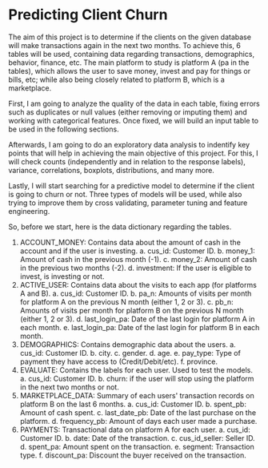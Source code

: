 # Predicting Client Churn

The aim of this project is to determine if the clients on the given database will make transactions again in the next two months. To achieve this, 6 tables will be used, containing data regarding transactions, demographics, behavior, finance, etc. The main platform to study is platform A (pa in the tables), which allows the user to save money, invest and pay for things or bills, etc; while also being closely related to platform B, which is a marketplace.

First, I am going to analyze the quality of the data in each table, fixing errors such as duplicates or null values (either removing or imputing them) and working with categorical features. Once fixed, we will build an input table to be used in the following sections.

Afterwards, I am going to do an exploratory data analysis to indentify key points that will help in achieving the main objective of this project. For this, I will check counts (independently and in relation to the response labels), variance, correlations, boxplots, distributions, and many more.

Lastly, I will start searching for a predictive model to determine if the client is going to churn or not. Three types of models will be used, while also trying to improve them by cross validating, parameter tuning and feature engineering.

So, before we start, here is the data dictionary regarding the tables.
   1. ACCOUNT_MONEY: Contains data about the amount of cash in the account and if the user is investing.
           a. cus_id: Customer ID.
           b. money_1: Amount of cash in the previous month (-1).
           c. money_2: Amount of cash in the previous two months (-2).
           d. investment: If the user is eligible to invest, is investing or not.
   2. ACTIVE_USER: Contains data about the visits to each app (for platforms A and B).
           a. cus_id: Customer ID.
           b. pa_n: Amounts of visits per month for platform A on the previous N month (either 1, 2 or 3).
           c. pb_n: Amounts of visits per month for platform B on the previous N month (either 1, 2 or 3).
           d. last_login_pa: Date of the last login for platform A in each month.
           e. last_login_pa: Date of the last login for platform B in each month.
   3. DEMOGRAPHICS: Contains demographic data about the users.
           a. cus_id: Customer ID.
           b. city.
           c. gender.
           d. age.
           e. pay_type: Type of payment they have access to (Credit/Debit/etc).
           f. province.
   4. EVALUATE: Contains the labels for each user. Used to test the models.
           a. cus_id: Customer ID.
           b. churn: if the user will stop using the platform in the next two months or not.
   5. MARKETPLACE_DATA: Summary of each users' transaction records on platform B on the last 6 months.
           a. cus_id: Customer ID.
           b. spent_pb: Amount of cash spent.
           c. last_date_pb: Date of the last purchase on the platform.
           d. frequency_pb: Amount of days each user made a purchase.
   6. PAYMENTS: Transactional data on platform A for each user.
           a. cus_id: Customer ID.
           b. date: Date of the transaction.
           c. cus_id_seller: Seller ID.
           d. spent_pa: Amount spent on the transaction.
           e. segment: Transaction type.
           f. discount_pa: Discount the buyer received on the transaction.
